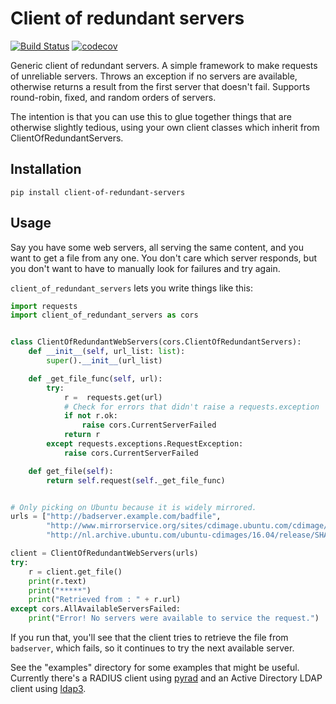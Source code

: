 # Client of redundant servers

[![Build Status](https://travis-ci.org/rbricheno/client_of_redundant_servers.svg?branch=master)](https://travis-ci.org/rbricheno/client_of_redundant_servers)
[![codecov](https://codecov.io/gh/rbricheno/client_of_redundant_servers/branch/master/graph/badge.svg)](https://codecov.io/gh/rbricheno/client_of_redundant_servers)

Generic client of redundant servers. A simple framework to make requests of unreliable servers.
Throws an exception if no servers are available, otherwise returns a result from the first server that doesn't fail.
Supports round-robin, fixed, and random orders of servers.

The intention is that you can use this to glue together things that are otherwise slightly tedious, 
using your own client classes which inherit from ClientOfRedundantServers.


## Installation
```
pip install client-of-redundant-servers
```


## Usage

Say you have some web servers, all serving the same content, and you want to get a file from any one.
You don't care which server responds, but you don't want to have to manually look for failures and try again.

`client_of_redundant_servers` lets you write things like this:

```python
import requests
import client_of_redundant_servers as cors


class ClientOfRedundantWebServers(cors.ClientOfRedundantServers):
    def __init__(self, url_list: list):
        super().__init__(url_list)

    def _get_file_func(self, url):
        try:
            r =  requests.get(url)
            # Check for errors that didn't raise a requests.exception
            if not r.ok:
                raise cors.CurrentServerFailed
            return r
        except requests.exceptions.RequestException:
            raise cors.CurrentServerFailed

    def get_file(self):
        return self.request(self._get_file_func)


# Only picking on Ubuntu because it is widely mirrored.
urls = ["http://badserver.example.com/badfile",
        "http://www.mirrorservice.org/sites/cdimage.ubuntu.com/cdimage/releases/16.04/release/SHA256SUMS",
        "http://nl.archive.ubuntu.com/ubuntu-cdimages/16.04/release/SHA256SUMS"]

client = ClientOfRedundantWebServers(urls)
try:
    r = client.get_file()
    print(r.text)
    print("*****")
    print("Retrieved from : " + r.url)
except cors.AllAvailableServersFailed:
    print("Error! No servers were available to service the request.")
```

If you run that, you'll see that the client tries to retrieve the file from `badserver`,
which fails, so it continues to try the next available server.

See the "examples" directory for some examples that might be useful.
Currently there's a RADIUS client using [pyrad](https://github.com/wichert/pyrad)
and an Active Directory LDAP client using [ldap3](https://github.com/cannatag/ldap3).
